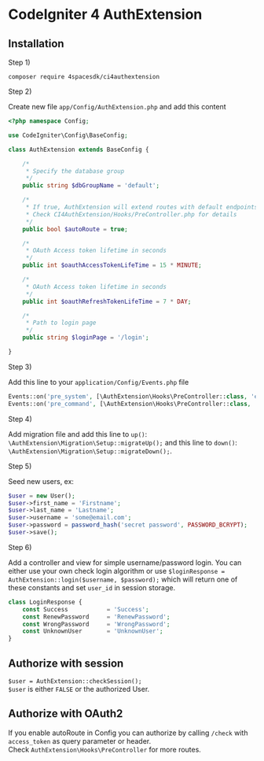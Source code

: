 # CodeIgniter 4 AuthExtension

## Installation
Step 1)

`composer require 4spacesdk/ci4authextension`

Step 2)

Create new file `app/Config/AuthExtension.php` and add this content
```php
<?php namespace Config;

use CodeIgniter\Config\BaseConfig;

class AuthExtension extends BaseConfig {

    /*
     * Specify the database group
     */
    public string $dbGroupName = 'default';

    /*
     * If true, AuthExtension will extend routes with default endpoints
     * Check CI4AuthExtension/Hooks/PreController.php for details
     */
    public bool $autoRoute = true;

    /*
     * OAuth Access token lifetime in seconds
     */
    public int $oauthAccessTokenLifeTime = 15 * MINUTE;

    /*
     * OAuth Access token lifetime in seconds
     */
    public int $oauthRefreshTokenLifeTime = 7 * DAY;

    /*
     * Path to login page
     */
    public string $loginPage = '/login';

}
```

Step 3)

Add this line to your `application/Config/Events.php` file 
```php
Events::on('pre_system', [\AuthExtension\Hooks\PreController::class, 'execute']);
Events::on('pre_command', [\AuthExtension\Hooks\PreController::class, 'execute']);
```


Step 4)

Add migration file and add this line to `up()`: `\AuthExtension\Migration\Setup::migrateUp();` and this line to `down()`: `\AuthExtension\Migration\Setup::migrateDown();`.

Step 5)

Seed new users, ex:
```php
$user = new User();
$user->first_name = 'Firstname';
$user->last_name = 'Lastname';
$user->username = 'some@email.com';
$user->password = password_hash('secret password', PASSWORD_BCRYPT);
$user->save();
```

Step 6) 

Add a controller and view for simple username/password login. 
You can either use your own check login algorithm or use `$loginResponse = AuthExtension::login($username, $password);` which will return one of these constants and set `user_id` in session storage.
```php
class LoginResponse {
    const Success           = 'Success';
    const RenewPassword     = 'RenewPassword';
    const WrongPassword     = 'WrongPassword';
    const UnknownUser       = 'UnknownUser';
}
```

## Authorize with session

`$user = AuthExtension::checkSession();`  
`$user` is either `FALSE` or the authorized User.

## Authorize with OAuth2

If you enable autoRoute in Config you can authorize by calling `/check` with `access_token` as query parameter or header.   
Check `AuthExtension\Hooks\PreController` for more routes.

